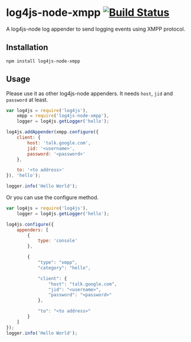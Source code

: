 # log4js-node-xmpp [![Build Status](https://travis-ci.org/likema/log4js-node-xmpp.png)](https://travis-ci.org/likema/log4js-node-xmpp)

A log4js-node log appender to send logging events using XMPP protocol.

## Installation

	npm install log4js-node-xmpp

## Usage

Please use it as other log4js-node appenders. It needs `host`, `jid` and `password` at least.

```js
var log4js = require('log4js'),
    xmpp = require('log4js-node-xmpp'),
    logger = log4js.getLogger('hello');

log4js.addAppender(xmpp.configure({
    client: {
        host: 'talk.google.com',
        jid: '<username>',
        password: '<password>'
    },

    to: '<to address>'
}), 'hello');

logger.info('Hello World');
```

Or you can use the configure method.

```js
var log4js = require('log4js'),
    logger = log4js.getLogger('hello');

log4js.configure({
    appenders: [
        {
            type: 'console'
        },

        {
            "type": "xmpp",
			"category": "hello",

			"client": {
				"host": "talk.google.com",
				"jid": "<username>",
				"password": "<password>"
			},

			"to": "<to address>"
        }
    ]
});
logger.info('Hello World');
```
